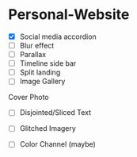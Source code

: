 # Personal-Website

- [x] Social media accordion 
- [ ] Blur effect
- [ ] Parallax 
- [ ] Timeline side bar
- [ ] Split landing 
- [ ] Image Gallery

Cover Photo
- [ ] Disjointed/Sliced Text
- [ ] Glitched Imagery
- [ ] Color Channel (maybe)

